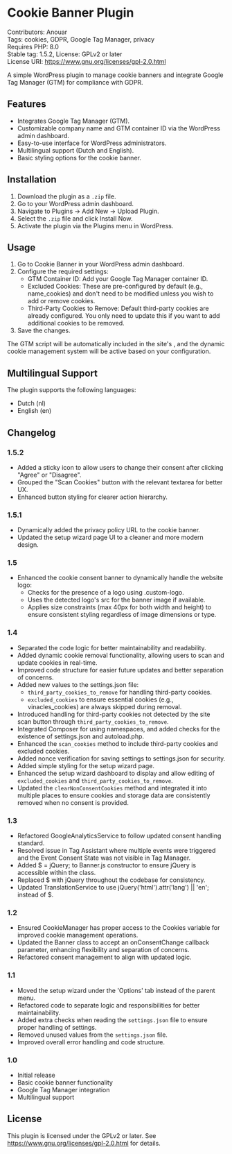 # Cookie Banner Plugin

Contributors: Anouar  
Tags: cookies, GDPR, Google Tag Manager, privacy  
Requires PHP: 8.0  
Stable tag: 1.5.2, 
License: GPLv2 or later  
License URI: https://www.gnu.org/licenses/gpl-2.0.html

A simple WordPress plugin to manage cookie banners and integrate Google Tag Manager (GTM) for compliance with GDPR.

## Features

- Integrates Google Tag Manager (GTM).
- Customizable company name and GTM container ID via the WordPress admin dashboard.
- Easy-to-use interface for WordPress administrators.
- Multilingual support (Dutch and English).
- Basic styling options for the cookie banner.

## Installation

1. Download the plugin as a `.zip` file.
2. Go to your WordPress admin dashboard.
3. Navigate to Plugins → Add New → Upload Plugin.
4. Select the `.zip` file and click Install Now.
5. Activate the plugin via the Plugins menu in WordPress.

## Usage

1. Go to Cookie Banner in your WordPress admin dashboard.
2. Configure the required settings:
    - GTM Container ID: Add your Google Tag Manager container ID.
    - Excluded Cookies: These are pre-configured by default (e.g., name_cookies) and don't need to be modified unless you wish to add or remove cookies.
    - Third-Party Cookies to Remove: Default third-party cookies are already configured. You only need to update this if you want to add additional cookies to be removed.
3. Save the changes.

The GTM script will be automatically included in the site's <head>, and the dynamic cookie management system will be active based on your configuration.

## Multilingual Support

The plugin supports the following languages:
- Dutch (nl)
- English (en)

## Changelog

### 1.5.2
- Added a sticky icon to allow users to change their consent after clicking "Agree" or "Disagree".
- Grouped the "Scan Cookies" button with the relevant textarea for better UX.
- Enhanced button styling for clearer action hierarchy.

### 1.5.1
- Dynamically added the privacy policy URL to the cookie banner.
- Updated the setup wizard page UI to a cleaner and more modern design.

### 1.5
- Enhanced the cookie consent banner to dynamically handle the website logo:
  - Checks for the presence of a logo using .custom-logo.
  - Uses the detected logo's src for the banner image if available.
  - Applies size constraints (max 40px for both width and height) to ensure consistent styling regardless of image dimensions or type.

### 1.4
- Separated the code logic for better maintainability and readability.
- Added dynamic cookie removal functionality, allowing users to scan and update cookies in real-time.
- Improved code structure for easier future updates and better separation of concerns.
- Added new values to the settings.json file:
   - `third_party_cookies_to_remove` for handling third-party cookies.
   - `excluded_cookies` to ensure essential cookies (e.g., vinacles_cookies) are always skipped during removal.
- Introduced handling for third-party cookies not detected by the site scan button through `third_party_cookies_to_remove`.
- Integrated Composer for using namespaces, and added checks for the existence of settings.json and autoload.php.
- Enhanced the `scan_cookies` method to include third-party cookies and excluded cookies.
- Added nonce verification for saving settings to settings.json for security.
- Added simple styling for the setup wizard page.
- Enhanced the setup wizard dashboard to display and allow editing of `excluded_cookies` and `third_party_cookies_to_remove`.
- Updated the `clearNonConsentCookies` method and integrated it into multiple places to ensure cookies and storage data are consistently removed when no consent is provided.

### 1.3
- Refactored GoogleAnalyticsService to follow updated consent handling standard.
- Resolved issue in Tag Assistant where multiple events were triggered and the Event Consent State was not visible in Tag Manager.
- Added $ = jQuery; to Banner.js constructor to ensure jQuery is accessible within the class.
- Replaced $ with jQuery throughout the codebase for consistency.
- Updated TranslationService to use jQuery('html').attr('lang') || 'en'; instead of $.

### 1.2
- Ensured CookieManager has proper access to the Cookies variable for improved cookie management operations.
- Updated the Banner class to accept an onConsentChange callback parameter, enhancing flexibility and separation of concerns.
- Refactored consent management to align with updated logic.

### 1.1
- Moved the setup wizard under the 'Options' tab instead of the parent menu.
- Refactored code to separate logic and responsibilities for better maintainability.
- Added extra checks when reading the `settings.json` file to ensure proper handling of settings.
- Removed unused values from the `settings.json` file.
- Improved overall error handling and code structure.

### 1.0
- Initial release
- Basic cookie banner functionality
- Google Tag Manager integration
- Multilingual support

## License

This plugin is licensed under the GPLv2 or later. See https://www.gnu.org/licenses/gpl-2.0.html for details.
